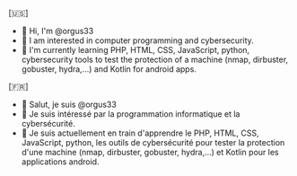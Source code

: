 [🇺🇸]
- 👋 Hi, I'm @orgus33
- 👀 I am interested in computer programming and cybersecurity.
- 🌱 I'm currently learning PHP, HTML, CSS, JavaScript, python, cybersecurity tools to test the protection of a machine (nmap, dirbuster, gobuster, hydra,...) and Kotlin for android apps.


[🇫🇷]
- 👋 Salut, je suis @orgus33
- 👀 Je suis intéressé par la programmation informatique et la cybersécurité.
- 🌱 Je suis actuellement en train d'apprendre le PHP, HTML, CSS, JavaScript, python, les outils de cybersécurité pour tester la protection d'une machine (nmap, dirbuster, gobuster, hydra,...) et Kotlin pour les applications android.
